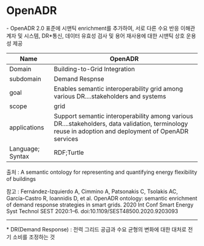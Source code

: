 # OpenADR

&#45; OpenADR 2.0 표준에 시맨틱 enrichment를 추가하여, 서로 다른 수요 반응 이해관계자 및 시스템, DR&#42;통신, 데이터 유효성 검사 및 용어 재사용에 대한 시맨틱 상호 운용성 제공

| Name             | OpenADR                                                                                                                                               |
| ---------------- | ----------------------------------------------------------------------------------------------------------------------------------------------------- |
| Domain           | Building-to-Grid Integration                                                                                                                          |
| subdomain        | Demand Respnse                                                                                                                                        |
| goal             | Enables semantic interoperability grid among various DR....stakeholders and systems                                                                   |
| scope            | grid                                                                                                                                                  |
| applications     | Support semantic interoperability among various DR....stakeholders, data validation, terminology reuse in adoption and deployment of OpenADR services |
| Language; Syntax | RDF;Turtle                                                                                                                                                      |

출처 :  A semantic ontology for representing and quantifying energy flexibility of buildings

참고 : Fernández-Izquierdo A, Cimmino A, Patsonakis C, Tsolakis AC, García-Castro R, Ioannidis D, et al. OpenADR ontology: semantic enrichment of demand response strategies in smart grids. 2020 Int Conf Smart Energy Syst Technol SEST 2020:1–6. doi:10.1109/SEST48500.2020.9203093

---
&#42; DR(Demand Response) : 전력 그리드 공급과 수요 균형의 변화에 대한 대처로 전기 소비를 조정하는 것